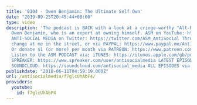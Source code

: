 ```yaml
---
title: '0304 - Owen Benjamin: The Ultimate Self Own'
date: "2019-09-25T20:45:44+08:00"
type: video
description: 'The podcast is BACK with a look at a cringe-worthy "Alt-Right" comedian,
  Owen Benjamin, who is an expert at owning himself. ASM on YouTube: https://www.youtube.com/c/AntiSocialMedia
  ANTI-SOCIAL MEDIA on Twitter: https://twitter.com/ASM_AntiSocial Throw your spare
  change at me in the street, or via PAYPAL: https://www.paypal.me/AntiSocialMedia
  Or donate $1 (or more) per month via PATREON: https://www.patreon.com/AntiSocialMedia
  Listen to the ASM PODCAST via; iTUNES: https://itunes.apple.com/gb/podcast/anti-social-media-podcast/id1076431995?mt=2
  SPREAKER: https://www.spreaker.com/user/antisocialmedia LATEST EPISODES ONLY via
  SOUNDCLOUD: https://soundcloud.com/antisocial_media ALL EPISODES via SPREAKER: https://www.spreaker.com/user/antisocialmedia/0304-owen-benjamin-the-ultimate-self-own'
publishdate: "2018-06-11T04:59:19.000Z"
url: /antisocialmedia/f7glcUhAbF4/
providers:
  youtube:
    id: f7glcUhAbF4
---
```

